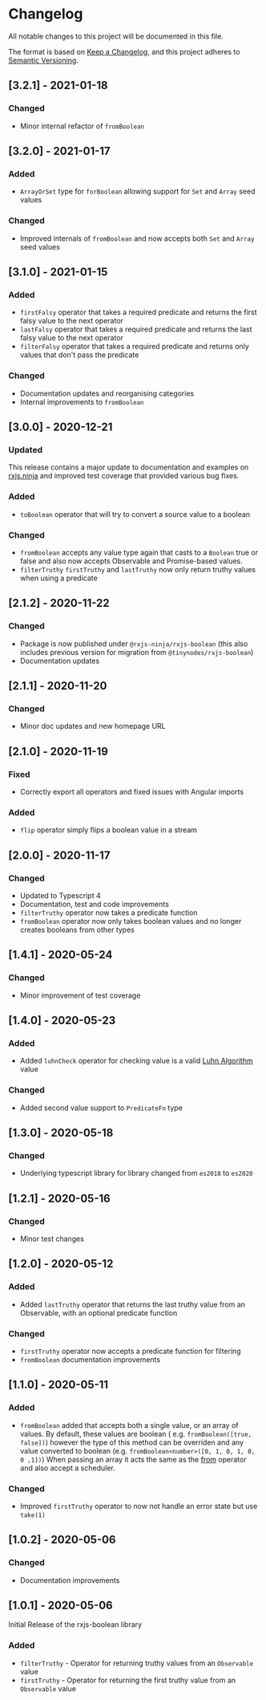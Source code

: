 # Changelog

All notable changes to this project will be documented in this file.

The format is based on [Keep a Changelog](https://keepachangelog.com/en/1.0.0/), and this project adheres
to [Semantic Versioning](https://semver.org/spec/v2.0.0.html).

## [3.2.1] - 2021-01-18

### Changed

- Minor internal refactor of `fromBoolean`

## [3.2.0] - 2021-01-17

### Added

- `ArrayOrSet` type for `forBoolean` allowing support for `Set` and `Array` seed values

### Changed

- Improved internals of `fromBoolean` and now accepts both `Set` and `Array` seed values

## [3.1.0] - 2021-01-15

### Added

- `firstFalsy` operator that takes a required predicate and returns the first falsy value to the next operator
- `lastFalsy` operator that takes a required predicate and returns the last falsy value to the next operator
- `filterFalsy` operator that takes a required predicate and returns only values that don't pass the predicate

### Changed

- Documentation updates and reorganising categories
- Internal improvements to `fromBoolean`

## [3.0.0] - 2020-12-21

### Updated

This release contains a major update to documentation and examples on [rxjs.ninja](https://rxjs.ninja) and improved test
coverage that provided various bug fixes.

### Added

- `toBoolean` operator that will try to convert a source value to a boolean

### Changed

- `fromBoolean` accepts any value type again that casts to a `Boolean` true or false and also now accepts Observable and
  Promise-based values.
- `filterTruthy` `firstTruthy` and `lastTruthy` now only return truthy values when using a predicate

## [2.1.2] - 2020-11-22

### Changed

- Package is now published under `@rxjs-ninja/rxjs-boolean` (this also includes previous version for migration
  from `@tinynodes/rxjs-boolean`)
- Documentation updates

## [2.1.1] - 2020-11-20

### Changed

- Minor doc updates and new homepage URL

## [2.1.0] - 2020-11-19

### Fixed

- Correctly export all operators and fixed issues with Angular imports

### Added

- `flip` operator simply flips a boolean value in a stream

## [2.0.0] - 2020-11-17

### Changed

- Updated to Typescript 4
- Documentation, test and code improvements
- `filterTruthy` operator now takes a predicate function
- `fromBoolean` operator now only takes boolean values and no longer creates booleans from other types

## [1.4.1] - 2020-05-24

### Changed

- Minor improvement of test coverage

## [1.4.0] - 2020-05-23

### Added

- Added `luhnCheck` operator for checking value is a
  valid [Luhn Algorithm](https://en.wikipedia.org/wiki/Luhn_algorithm) value

### Changed

- Added second value support to `PredicateFn` type

## [1.3.0] - 2020-05-18

### Changed

- Underlying typescript library for library changed from `es2018` to `es2020`

## [1.2.1] - 2020-05-16

### Changed

- Minor test changes

## [1.2.0] - 2020-05-12

### Added

- Added `lastTruthy` operator that returns the last truthy value from an Observable, with an optional predicate function

### Changed

- `firstTruthy` operator now accepts a predicate function for filtering
- `fromBoolean` documentation improvements

## [1.1.0] - 2020-05-11

### Added

- `fromBoolean` added that accepts both a single value, or an array of values. By default, these values are boolean (
  e.g. `fromBoolean([true, false])`) however the type of this method can be overriden and any value converted to
  boolean (e.g. `fromBoolean<number>([0, 1, 0, 1, 0, 0 ,1])`)
  When passing an array it acts the same as the [from](https://rxjs.dev/api/index/function/from) operator and also
  accept a scheduler.

### Changed

- Improved `firstTruthy` operator to now not handle an error state but use `take(1)`

## [1.0.2] - 2020-05-06

### Changed

- Documentation improvements

## [1.0.1] - 2020-05-06

Initial Release of the rxjs-boolean library

### Added

- `filterTruthy` - Operator for returning truthy values from an `Observable` value
- `firstTruthy` - Operator for returning the first truthy value from an `Observable` value
